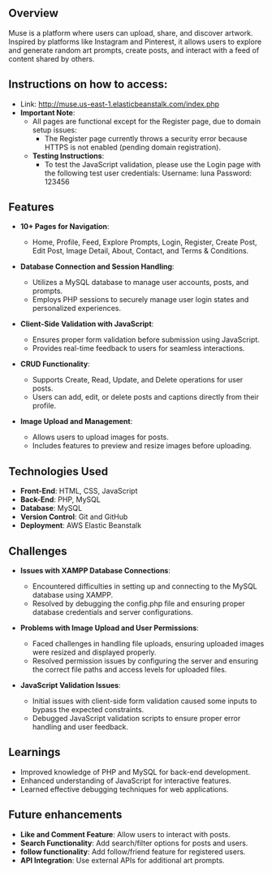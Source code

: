 ## Overview
Muse is a platform where users can upload, share, and discover artwork. Inspired by platforms like Instagram and Pinterest, it allows users to explore and generate random art prompts, create posts, and interact with a feed of content shared by others.

## Instructions on how to access:
- Link: http://muse.us-east-1.elasticbeanstalk.com/index.php
- **Important Note**:
    - All pages are functional except for the Register page, due to domain setup issues:
        - The Register page currently throws a security error because HTTPS is not enabled (pending domain registration).
    - **Testing Instructions**:
        - To test the JavaScript validation, please use the Login page with the following test user credentials:
            Username: luna
            Password: 123456

## Features
- **10+ Pages for Navigation**:
    - Home, Profile, Feed, Explore Prompts, Login, Register, Create Post, Edit Post, Image Detail, About, Contact, and Terms & Conditions.

- **Database Connection and Session Handling**:
    - Utilizes a MySQL database to manage user accounts, posts, and prompts.
    - Employs PHP sessions to securely manage user login states and personalized experiences.

- **Client-Side Validation with JavaScript**:
    - Ensures proper form validation before submission using JavaScript.
    - Provides real-time feedback to users for seamless interactions.

- **CRUD Functionality**:
    - Supports Create, Read, Update, and Delete operations for user posts.
    - Users can add, edit, or delete posts and captions directly from their profile.

- **Image Upload and Management**:
    - Allows users to upload images for posts.
    - Includes features to preview and resize images before uploading.

## Technologies Used
- **Front-End**: HTML, CSS, JavaScript
- **Back-End**: PHP, MySQL
- **Database**: MySQL
- **Version Control**: Git and GitHub
- **Deployment**: AWS Elastic Beanstalk

## Challenges
- **Issues with XAMPP Database Connections**:
    - Encountered difficulties in setting up and connecting to the MySQL database using XAMPP. 
    - Resolved by debugging the config.php file and ensuring proper database credentials and server configurations.

- **Problems with Image Upload and User Permissions**:
    - Faced challenges in handling file uploads, ensuring uploaded images were resized and displayed properly. 
    - Resolved permission issues by configuring the server and ensuring the correct file paths and access levels for uploaded files.

- **JavaScript Validation Issues**:
    - Initial issues with client-side form validation caused some inputs to bypass the expected constraints. 
    - Debugged JavaScript validation scripts to ensure proper error handling and user feedback.

## Learnings
- Improved knowledge of PHP and MySQL for back-end development.
- Enhanced understanding of JavaScript for interactive features.
- Learned effective debugging techniques for web applications.

## Future enhancements
- **Like and Comment Feature**: Allow users to interact with posts.
- **Search Functionality**: Add search/filter options for posts and users.
- **follow functionality**: Add follow/friend feature for registered users.
- **API Integration**: Use external APIs for additional art prompts.


